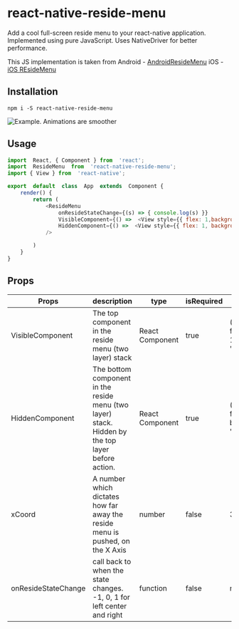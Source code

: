 # react-native-reside-menu

Add a cool full-screen reside menu to your react-native application. 
Implemented using pure JavaScript. Uses NativeDriver for better performance.

This JS implementation is taken from 
Android - [AndroidResideMenu](https://github.com/SpecialCyCi/AndroidResideMenu)
iOS - [iOS REsideMenu](https://github.com/romaonthego/RESideMenu)

## Installation
`npm i -S react-native-reside-menu`

![Example. Animations are smoother](https://media.giphy.com/media/6C4y5yExaTzRQev6uF/giphy.gif)


## Usage
```js
import  React, { Component } from  'react';
import  ResideMenu  from  'react-native-reside-menu';
import { View } from  'react-native';

export  default  class  App  extends  Component {
	render() {
		return (
			<ResideMenu
				onResideStateChange={(s) => { console.log(s) }}
				VisibleComponent={() =>  <View style={{ flex: 1,backgroundColor: '#444' }}  />} 								 
				HiddenComponent={() =>  <View style={{ flex: 1, backgroundColor: '#eee' }}  />}
			/>

		)
	}
}
```


## Props
| Props | description| type |isRequired  |defaultValue |
|--|--|--|--|--|
| VisibleComponent | The top component in the reside menu (two layer) stack | React Component | true | () =>  <View style={{ flex: 1,backgroundColor: '#444' }}  />  |
| HiddenComponent | The bottom component in the reside menu (two layer) stack. Hidden by the top layer before action.  | React Component | true | () =>  <View style={{ flex: 1, backgroundColor: '#eee' }}  />  |
| xCoord | A number which dictates how far away the reside menu is pushed, on the X Axis | number | false | 300 dp |
| onResideStateChange | call back to when the state changes. -1, 0, 1 for left center and right | function | false | null |
